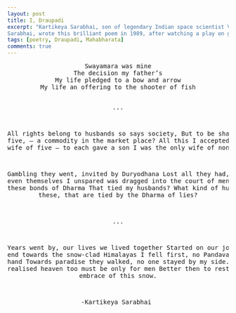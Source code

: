 ```yaml
---
layout: post
title: I, Draupadi
excerpt: "Kartikeya Sarabhai, son of legendary Indian space scientist Vikram
Sarabhai, wrote this brilliant poem in 1989, after watching a play on great Indian epic Mahabharata"
tags: [poetry, Draupadi, Mahabharata]
comments: true
---
```

<div class="highlight">
<pre style="text-align:center;">
Swayamara was mine
The decision my father’s
My life pledged to a bow and arrow
My life an offering to the shooter of fish

...

All rights belong to husbands so says society,
But to be shared by five, – a commodity in the market place?
All this I accepted, became the wife of five – to each gave a son
I was the only wife of none.

Gambling they went, invited by Duryodhana
Lost all they had, losing even themselves
I unspared was dragged into the court of men
Which were these bonds of Dharma
That tied my husbands?
What kind of husbands these, that are tied by the Dharma of lies?

...

Years went by, our lives we lived together
Started on our journey’s end towards the snow-clad Himalayas
I fell first, no Pandava stretched a hand
Towards paradise they walked, no one stayed by my side.
Then, I realised heaven too must be only for men
Better then to rest in the warm embrace of this snow.

-Kartikeya Sarabhai
</pre>
</div>
